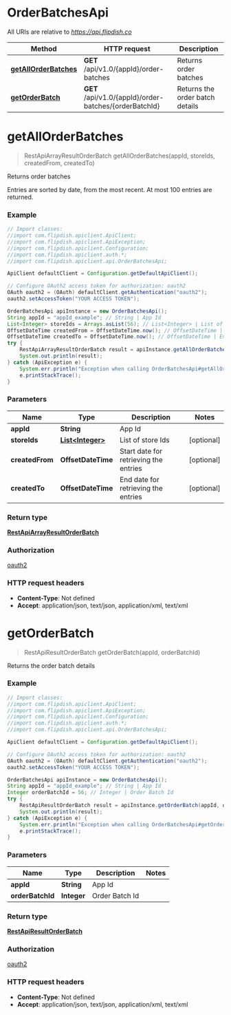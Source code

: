 # OrderBatchesApi

All URIs are relative to *https://api.flipdish.co*

Method | HTTP request | Description
------------- | ------------- | -------------
[**getAllOrderBatches**](OrderBatchesApi.md#getAllOrderBatches) | **GET** /api/v1.0/{appId}/order-batches | Returns order batches
[**getOrderBatch**](OrderBatchesApi.md#getOrderBatch) | **GET** /api/v1.0/{appId}/order-batches/{orderBatchId} | Returns the order batch details


<a name="getAllOrderBatches"></a>
# **getAllOrderBatches**
> RestApiArrayResultOrderBatch getAllOrderBatches(appId, storeIds, createdFrom, createdTo)

Returns order batches

Entries are sorted by date, from the most recent. At most 100 entries are returned.

### Example
```java
// Import classes:
//import com.flipdish.apiclient.ApiClient;
//import com.flipdish.apiclient.ApiException;
//import com.flipdish.apiclient.Configuration;
//import com.flipdish.apiclient.auth.*;
//import com.flipdish.apiclient.api.OrderBatchesApi;

ApiClient defaultClient = Configuration.getDefaultApiClient();

// Configure OAuth2 access token for authorization: oauth2
OAuth oauth2 = (OAuth) defaultClient.getAuthentication("oauth2");
oauth2.setAccessToken("YOUR ACCESS TOKEN");

OrderBatchesApi apiInstance = new OrderBatchesApi();
String appId = "appId_example"; // String | App Id
List<Integer> storeIds = Arrays.asList(56); // List<Integer> | List of store Ids
OffsetDateTime createdFrom = OffsetDateTime.now(); // OffsetDateTime | Start date for retrieving the entries
OffsetDateTime createdTo = OffsetDateTime.now(); // OffsetDateTime | End date for retrieving the entries
try {
    RestApiArrayResultOrderBatch result = apiInstance.getAllOrderBatches(appId, storeIds, createdFrom, createdTo);
    System.out.println(result);
} catch (ApiException e) {
    System.err.println("Exception when calling OrderBatchesApi#getAllOrderBatches");
    e.printStackTrace();
}
```

### Parameters

Name | Type | Description  | Notes
------------- | ------------- | ------------- | -------------
 **appId** | **String**| App Id |
 **storeIds** | [**List&lt;Integer&gt;**](Integer.md)| List of store Ids | [optional]
 **createdFrom** | **OffsetDateTime**| Start date for retrieving the entries | [optional]
 **createdTo** | **OffsetDateTime**| End date for retrieving the entries | [optional]

### Return type

[**RestApiArrayResultOrderBatch**](RestApiArrayResultOrderBatch.md)

### Authorization

[oauth2](../README.md#oauth2)

### HTTP request headers

 - **Content-Type**: Not defined
 - **Accept**: application/json, text/json, application/xml, text/xml

<a name="getOrderBatch"></a>
# **getOrderBatch**
> RestApiResultOrderBatch getOrderBatch(appId, orderBatchId)

Returns the order batch details

### Example
```java
// Import classes:
//import com.flipdish.apiclient.ApiClient;
//import com.flipdish.apiclient.ApiException;
//import com.flipdish.apiclient.Configuration;
//import com.flipdish.apiclient.auth.*;
//import com.flipdish.apiclient.api.OrderBatchesApi;

ApiClient defaultClient = Configuration.getDefaultApiClient();

// Configure OAuth2 access token for authorization: oauth2
OAuth oauth2 = (OAuth) defaultClient.getAuthentication("oauth2");
oauth2.setAccessToken("YOUR ACCESS TOKEN");

OrderBatchesApi apiInstance = new OrderBatchesApi();
String appId = "appId_example"; // String | App Id
Integer orderBatchId = 56; // Integer | Order Batch Id
try {
    RestApiResultOrderBatch result = apiInstance.getOrderBatch(appId, orderBatchId);
    System.out.println(result);
} catch (ApiException e) {
    System.err.println("Exception when calling OrderBatchesApi#getOrderBatch");
    e.printStackTrace();
}
```

### Parameters

Name | Type | Description  | Notes
------------- | ------------- | ------------- | -------------
 **appId** | **String**| App Id |
 **orderBatchId** | **Integer**| Order Batch Id |

### Return type

[**RestApiResultOrderBatch**](RestApiResultOrderBatch.md)

### Authorization

[oauth2](../README.md#oauth2)

### HTTP request headers

 - **Content-Type**: Not defined
 - **Accept**: application/json, text/json, application/xml, text/xml

